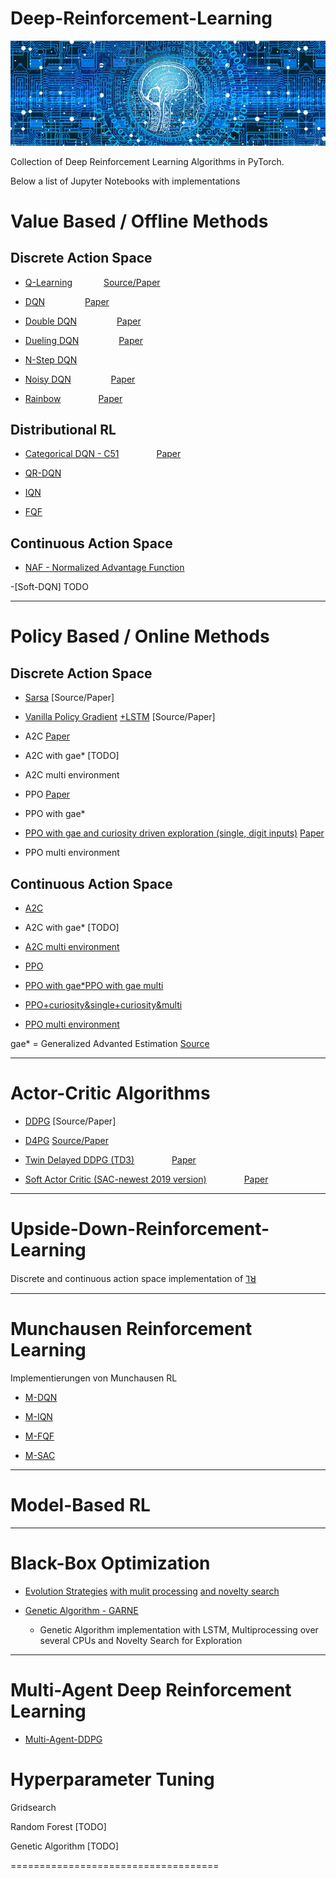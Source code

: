 # Deep-Reinforcement-Learning


![Logo](/imgs/web-3706562_640.jpg)

Collection of Deep Reinforcement Learning Algorithms in PyTorch.


Below a list of Jupyter Notebooks with implementations

# Value Based / Offline Methods
## Discrete Action Space

- [Q-Learning](Q_Learning) &emsp;&emsp;&emsp; [Source/Paper](/Paper/DQN.pdf)

- [DQN](https://github.com/BY571/Reinforcement-Learning/tree/master/Deep%20Q_Learning) &emsp;&emsp;&emsp;&emsp; [Paper](/Paper/DQN.pdf)

- [Double DQN](https://github.com/BY571/Reinforcement-Learning/tree/master/Double%20DQN) &emsp;&emsp;&emsp;&emsp; [Paper](/Paper/Double_DQN.pdf)

- [Dueling DQN](https://github.com/BY571/DQN-Atari-Agents) &emsp;&emsp;&emsp;&emsp; [Paper](/Paper/Dueling.pdf)

- [N-Step DQN](https://github.com/BY571/DQN-Atari-Agents)

- [Noisy DQN](https://github.com/BY571/DQN-Atari-Agents)
&emsp;&emsp;&emsp;&emsp; [Paper](/Paper/Noisy_networks.pdf)

- [Rainbow](https://github.com/BY571/DQN-Atari-Agents)
&emsp;&emsp;&emsp;&emsp;[Paper](https://arxiv.org/pdf/1710.02298.pdf)

## Distributional RL 

- [Categorical DQN - C51](https://github.com/BY571/DQN-Atari-Agents) &emsp;&emsp;&emsp;&emsp;[Paper](https://github.com/BY571/Reinforcement-Learning/blob/master/Paper/Distributional%20DQN.pdf)

- [QR-DQN](https://github.com/BY571/QR-DQN)

- [IQN](https://github.com/BY571/IQN-and-Extensions)

- [FQF](https://github.com/BY571/FQF-and-Extensions)


## Continuous Action Space

- [NAF - Normalized Advantage Function](https://github.com/BY571/Normalized-Advantage-Function-NAF-)

-[Soft-DQN] TODO
_________________________________________________
# Policy Based / Online Methods
## Discrete Action Space


- [Sarsa](https://github.com/BY571/Reinforcement-Learning/blob/master/Temporal%20Difference%20(Sarsa%2C%20Sarsamax%2C%20Expeted%20Sarsa)/Temporal_Difference.ipynb)
[Source/Paper]


- [Vanilla Policy Gradient](https://github.com/BY571/Reinforcement-Learning/blob/master/Policy%20Gradient%20Algorithms/Policy_Gradien_%2B_Baseline_mean.ipynb) [+LSTM](https://github.com/BY571/Reinforcement-Learning/blob/master/Policy%20Gradient%20Algorithms/PolicyGradient_LSTM.ipynb)
[Source/Paper]


- A2C
[Paper](/Paper/A3C.pdf)

- A2C with gae* [TODO]

- A2C multi environment


- PPO
[Paper](/Paper/PPO.pdf)

- PPO with gae*

- [PPO with gae and curiosity driven exploration (single, digit inputs)](https://github.com/BY571/Reinforcement-Learning/blob/master/PPO_gae_curios.ipynb) [Paper](/Paper/)

- PPO multi environment


## Continuous Action Space

- [A2C](https://github.com/BY571/Reinforcement-Learning/blob/master/ContinousControl/A2C_conti_seperate_networks.ipynb)

- A2C with gae* [TODO]

- [A2C multi environment](https://github.com/BY571/Reinforcement-Learning/blob/master/ContinousControl/A2C_continuous_multienv.ipynb)


- [PPO](https://github.com/BY571/Reinforcement-Learning/blob/master/ContinousControl/PPO_unity_Crawler.ipynb)

- [PPO with gae*](https://github.com/BY571/Reinforcement-Learning/blob/master/ContinousControl/ROBOSCHOOL_PPO_GAE.ipynb)[PPO with gae multi](https://github.com/BY571/Reinforcement-Learning/blob/master/ContinousControl/PPO_conti_gae_multi.ipynb)

- [PPO+curiosity&single](https://github.com/BY571/Reinforcement-Learning/blob/master/ContinousControl/PPO_conti_gae_curios.ipynb)[+curiosity&multi](https://github.com/BY571/Reinforcement-Learning/blob/master/PPO_conti_gae_curio_multi.ipynb)

- [PPO multi environment](https://github.com/BY571/Reinforcement-Learning/blob/master/ContinousControl/PPO_unity_Crawler.ipynb)




gae* = Generalized Advanted Estimation [Source](/Paper/GAE.pdf)

______________________________________________

# Actor-Critic Algorithms 

- [DDPG](https://github.com/BY571/Udacity-DRL-Nanodegree-P2)
[Source/Paper]

- [D4PG](https://github.com/BY571/D4PG)
[Source/Paper](https://arxiv.org/pdf/1804.08617.pdf)

- [Twin Delayed DDPG (TD3)](https://github.com/BY571/Reinforcement-Learning/blob/master/ContinousControl/TD3_conti.ipynb)
&emsp;&emsp;&emsp;&emsp;[Paper](https://github.com/BY571/Reinforcement-Learning/blob/master/Paper/TD3.pdf)

- [Soft Actor Critic (SAC-newest 2019 version)](https://github.com/BY571/Reinforcement-Learning/blob/master/ContinousControl/SAC.ipynb)
&emsp;&emsp;&emsp;&emsp;[Paper](https://github.com/BY571/Reinforcement-Learning/blob/master/Paper/SAC_2019.pdf)

________________________________________________

# Upside-Down-Reinforcement-Learning
Discrete and continuous action space implementation of [⅂ꓤ](https://github.com/BY571/Upside-Down-Reinforcement-Learning)

________________________________________________
# Munchausen Reinforcement Learning

Implementierungen von Munchausen RL

- [M-DQN](https://github.com/BY571/Munchausen-RL)

- [M-IQN](https://github.com/BY571/IQN-and-Extensions)

- [M-FQF](https://github.com/BY571/FQF-and-Extensions)

- [M-SAC](https://github.com/BY571/Soft-Actor-Critic-and-Extensions)


________________________________________________

# Model-Based RL

__________________________________________________

# Black-Box Optimization

- [Evolution Strategies]() [with mulit processing](https://github.com/BY571/Reinforcement-Learning/blob/master/Black-Box%20Optimization/Evolution_Strategies_parallel+novelty/README.md) [and novelty search](https://github.com/BY571/Reinforcement-Learning/blob/master/Black-Box%20Optimization/Evolution_Strategies_parallel+novelty/README.md)

- [Genetic Algorithm - GARNE](https://github.com/BY571/GARNE-Genetic-Algorithm-with-Recurrent-Network-and-Novelty-Exploration/blob/master/README.md) 
  - Genetic Algorithm implementation with LSTM, Multiprocessing over several CPUs and Novelty Search for Exploration
__________________________________________
# Multi-Agent Deep Reinforcement Learning

- [Multi-Agent-DDPG](https://github.com/BY571/Udacity-DRL-Nanodegree-P3-Multiagent-RL-)

# Hyperparameter Tuning

Gridsearch

Random Forest [TODO]

Genetic Algorithm [TODO]

====================================


